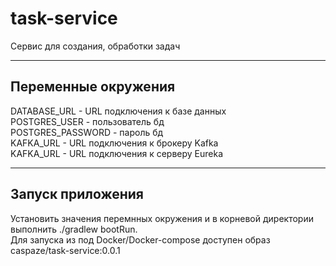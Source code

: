 # task-service
Сервис для создания, обработки задач  

***

## Переменные окружения
DATABASE_URL - URL подключения к базе данных  
POSTGRES_USER - пользователь бд  
POSTGRES_PASSWORD - пароль бд  
KAFKA_URL - URL подключения к брокеру Kafka  
KAFKA_URL - URL подключения к серверу Eureka  

***

## Запуск приложения
Установить значения перемнных окружения и в корневой директории выполнить ./gradlew bootRun.  
Для запуска из под Docker/Docker-compose доступен образ caspaze/task-service:0.0.1
